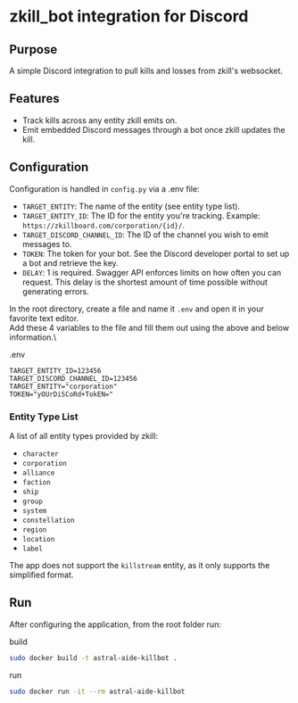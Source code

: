 # zkill_bot integration for Discord

## Purpose
A simple Discord integration to pull kills and losses from zkill's websocket.

## Features
- Track kills across any entity zkill emits on.
- Emit embedded Discord messages through a bot once zkill updates the kill.

## Configuration

Configuration is handled in `config.py` via a .env file:

- `TARGET_ENTITY`: The name of the entity (see entity type list).
- `TARGET_ENTITY_ID`: The ID for the entity you're tracking. Example: `https://zkillboard.com/corporation/{id}/`.
- `TARGET_DISCORD_CHANNEL_ID`: The ID of the channel you wish to emit messages to.
- `TOKEN`: The token for your bot. See the Discord developer portal to set up a bot and retrieve the key.
- `DELAY`: 1 is required. Swagger API enforces limits on how often you can request. This delay is the shortest amount of time possible without generating errors.

In the root directory, create a file and name it `.env` and open it in your favorite text editor.\
Add these 4 variables to the file and fill them out using the above and below information.\

.env
```
TARGET_ENTITY_ID=123456
TARGET_DISCORD_CHANNEL_ID=123456
TARGET_ENTITY="corporation"
TOKEN="yOUrDiSCoRd+TokEN="
```

### Entity Type List
A list of all entity types provided by zkill:

- `character`
- `corporation`
- `alliance`
- `faction`
- `ship`
- `group`
- `system`
- `constellation`
- `region`
- `location`
- `label`

The app does not support the `killstream` entity, as it only supports the simplified format.

## Run
After configuring the application, from the root folder run:

build
```bash
sudo docker build -t astral-aide-killbot .
```

run
```bash
sudo docker run -it --rm astral-aide-killbot
```
<!-- If the project is stored in `home/user/projects/astralAideKillbot`, execute the command from `home/user/projects`.\ -->

<!-- This project was created and tested on Linux/Ubuntu and this is the intended environment. Other environments are untested and not currently supported. If you feel like adding this support, feel free to create a pull request. -->